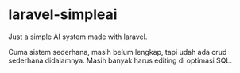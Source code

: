 laravel-simpleai
================

Just a simple AI system made with laravel.

Cuma sistem sederhana, masih belum lengkap, tapi udah ada crud sederhana didalamnya. Masih banyak harus editing di optimasi SQL.
